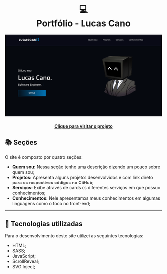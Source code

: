 <h1 align="center">
  💻<br>Portfólio - Lucas Cano
</h1>

![Resultado final do projeto](assets/image/preview.png)

<h4 align="center"><a href="xx">Clique para visitar o projeto</a></h4>

## 📚 Seções

O site é composto por quatro seções:

- **Quem sou:** Nessa seção tenho uma descrição dizendo um pouco sobre quem sou;
- **Projetos:** Apresenta alguns projetos desenvolvidos e com link direto para os respectivos códigos no GitHub;
- **Serviços:** Exibe através de cards os diferentes serviços em que possuo conhecimentos;
- **Conhecimentos:** Nele apresentamos meus conhecimentos em algumas linguagens como o foco no front-end;

---

## 💼 Tecnologias utilizadas

Para o desenvolvimento deste site utilizei as seguintes tecnologias:

- HTML;
- SASS;
- JavaScript;
- ScrollReveal;
- SVG Inject;
